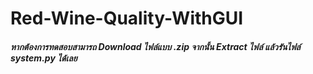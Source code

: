 # Red-Wine-Quality-WithGUI
##### หากต้องการทดสอบสามารถ Download ไฟล์แบบ .zip จากนั้น Extract ไฟล์ แล้วรันไฟล์ system.py ได้เลย
